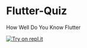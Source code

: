 # Flutter-Quiz

How Well Do You Know Flutter


[![Try on repl.it](https://repl-badge.jajoosam.repl.co/try.png)](https://replit.com/@chaitanya-repl/CLIQuizAppOnHealth?embed=1&output=1)
